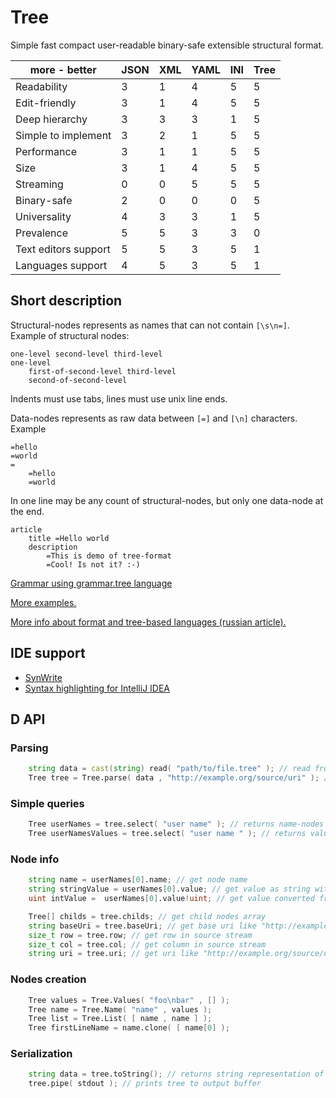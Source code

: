 # Tree
Simple fast compact user-readable binary-safe extensible structural format.

more - better                      | JSON | XML | YAML | INI | Tree
-----------------------------------|------|-----|------|-----|-----
Readability                        |  3   |  1  |  4   |  5  |  5
Edit-friendly                      |  3   |  1  |  4   |  5  |  5
Deep hierarchy                     |  3   |  3  |  3   |  1  |  5
Simple to implement                |  3   |  2  |  1   |  5  |  5
Performance                        |  3   |  1  |  1   |  5  |  5
Size                               |  3   |  1  |  4   |  5  |  5
Streaming                          |  0   |  0  |  5   |  5  |  5
Binary-safe                        |  2   |  0  |  0   |  0  |  5
Universality                       |  4   |  3  |  3   |  1  |  5
Prevalence                         |  5   |  5  |  3   |  3  |  0
Text editors support               |  5   |  5  |  3   |  5  |  1
Languages support                  |  4   |  5  |  3   |  5  |  1

## Short description

Structural-nodes represents as names that can not contain `[\s\n=]`. Example of structural nodes:

```tree
one-level second-level third-level
one-level
	first-of-second-level third-level
	second-of-second-level
```

Indents must use tabs, lines must use unix line ends.

Data-nodes represents as raw data between `[=]` and `[\n]` characters. Example

```tree
=hello
=world
=
	=hello
	=world
```

In one line may be any count of structural-nodes, but only one data-node at the end. 

```tree
article
	title =Hello world
	description
		=This is demo of tree-format
		=Cool! Is not it? :-)
```

[Grammar using grammar.tree language](./tree.grammar.tree)

[More examples.](./examples/)

[More info about format and tree-based languages (russian article).](http://habrahabr.ru/post/248147/)

## IDE support

* [SynWrite](http://www.uvviewsoft.com/synwrite/)
* [Syntax highlighting for IntelliJ IDEA](https://plugins.jetbrains.com/plugin/7459)

## D API

### Parsing

```d
    string data = cast(string) read( "path/to/file.tree" ); // read from file
    Tree tree = Tree.parse( data , "http://example.org/source/uri" ); // parse to tree
```

### Simple queries

```d
    Tree userNames = tree.select( "user name" ); // returns name-nodes
    Tree userNamesValues = tree.select( "user name " ); // returns value-nodes
```

### Node info

```d
    string name = userNames[0].name; // get node name
    string stringValue = userNames[0].value; // get value as string with "\n" as delimiter
    uint intValue =  userNames[0].value!uint; // get value converted from string to another type

    Tree[] childs = tree.childs; // get child nodes array
    string baseUri = tree.baseUri; // get base uri like "http://example.org/source/uri"
    size_t row = tree.row; // get row in source stream
    size_t col = tree.col; // get column in source stream
    string uri = tree.uri; // get uri like "http://example.org/source/uri#3:2"
```

### Nodes creation

```d
	Tree values = Tree.Values( "foo\nbar" , [] );
	Tree name = Tree.Name( "name" , values );
	Tree list = Tree.List( [ name , name ] );
	Tree firstLineName = name.clone( [ name[0] );
```

### Serialization

```d
    string data = tree.toString(); // returns string representation of tree
    tree.pipe( stdout ); // prints tree to output buffer
```

